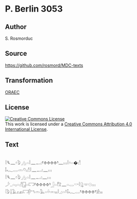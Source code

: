 # P. Berlin 3053

## Author

S. Rosmorduc

## Source

https://github.com/rosmord/MDC-texts

## Transformation

[ORAEC](https://oraec.github.io/)

## License

<a rel="license" href="http://creativecommons.org/licenses/by/4.0/"><img alt="Creative Commons License" style="border-width:0" src="https://i.creativecommons.org/l/by/4.0/88x31.png" /></a><br />This work is licensed under a <a rel="license" href="http://creativecommons.org/licenses/by/4.0/">Creative Commons Attribution 4.0 International License</a>.

## Text

<br>
𓎛𓆰𓈖𓏌𓅱𓂻𓏏𓎛𓈖𓂝⸢⯑⯑⯑⯑⸣𓈖𓏥𓎛𓏌𓏏�𓀭<br>
𓄤𓆑𓂋𓏛𓄣𓏤𓀭𓎛𓈖𓂝𓈖𓏥<br>
𓎛𓆰𓈖𓏌𓅱𓂻𓏏𓎛𓈖𓂝𓈖𓏥<br>
𓌳𓈒𓈒𓏏𓊪𓏏𓀭𓉗𓏏𓉐⸢⯑⯑⯑⯑⸣𓃀𓏏𓀗𓈖𓏏𓂋𓎡𓎛𓊮𓎱𓇳𓏥<br>
𓇋𓅱𓆼𓄿𓃭𓏤𓉐𓋴𓎔𓏛𓅓𓏏𓏐𓏒𓏤𓏤𓏤𓎛𓈎𓏏𓏊𓄤𓆑𓂋⸢⯑⯑⯑⯑⸣𓀀𓏤𓏤𓏤<br>
